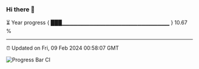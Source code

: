 ### Hi there 👋

⏳ Year progress { ███▁▁▁▁▁▁▁▁▁▁▁▁▁▁▁▁▁▁▁▁▁▁▁▁▁▁▁ } 10.67 %

---

⏰ Updated on Fri, 09 Feb 2024 00:58:07 GMT

![Progress Bar CI](https://github.com/liununu/liununu/workflows/Progress%20Bar%20CI/badge.svg)
